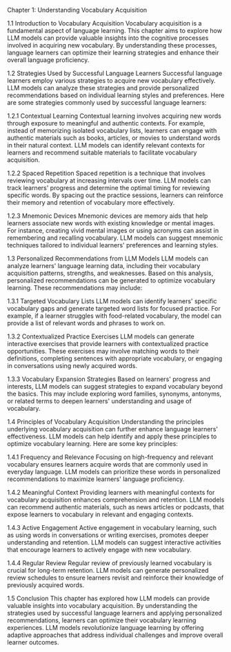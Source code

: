 Chapter 1: Understanding Vocabulary Acquisition

1.1 Introduction to Vocabulary Acquisition
Vocabulary acquisition is a fundamental aspect of language learning. This chapter aims to explore how LLM models can provide valuable insights into the cognitive processes involved in acquiring new vocabulary. By understanding these processes, language learners can optimize their learning strategies and enhance their overall language proficiency.

1.2 Strategies Used by Successful Language Learners
Successful language learners employ various strategies to acquire new vocabulary effectively. LLM models can analyze these strategies and provide personalized recommendations based on individual learning styles and preferences. Here are some strategies commonly used by successful language learners:

1.2.1 Contextual Learning
Contextual learning involves acquiring new words through exposure to meaningful and authentic contexts. For example, instead of memorizing isolated vocabulary lists, learners can engage with authentic materials such as books, articles, or movies to understand words in their natural context. LLM models can identify relevant contexts for learners and recommend suitable materials to facilitate vocabulary acquisition.

1.2.2 Spaced Repetition
Spaced repetition is a technique that involves reviewing vocabulary at increasing intervals over time. LLM models can track learners' progress and determine the optimal timing for reviewing specific words. By spacing out the practice sessions, learners can reinforce their memory and retention of vocabulary more effectively.

1.2.3 Mnemonic Devices
Mnemonic devices are memory aids that help learners associate new words with existing knowledge or mental images. For instance, creating vivid mental images or using acronyms can assist in remembering and recalling vocabulary. LLM models can suggest mnemonic techniques tailored to individual learners' preferences and learning styles.

1.3 Personalized Recommendations from LLM Models
LLM models can analyze learners' language learning data, including their vocabulary acquisition patterns, strengths, and weaknesses. Based on this analysis, personalized recommendations can be generated to optimize vocabulary learning. These recommendations may include:

1.3.1 Targeted Vocabulary Lists
LLM models can identify learners' specific vocabulary gaps and generate targeted word lists for focused practice. For example, if a learner struggles with food-related vocabulary, the model can provide a list of relevant words and phrases to work on.

1.3.2 Contextualized Practice Exercises
LLM models can generate interactive exercises that provide learners with contextualized practice opportunities. These exercises may involve matching words to their definitions, completing sentences with appropriate vocabulary, or engaging in conversations using newly acquired words.

1.3.3 Vocabulary Expansion Strategies
Based on learners' progress and interests, LLM models can suggest strategies to expand vocabulary beyond the basics. This may include exploring word families, synonyms, antonyms, or related terms to deepen learners' understanding and usage of vocabulary.

1.4 Principles of Vocabulary Acquisition
Understanding the principles underlying vocabulary acquisition can further enhance language learners' effectiveness. LLM models can help identify and apply these principles to optimize vocabulary learning. Here are some key principles:

1.4.1 Frequency and Relevance
Focusing on high-frequency and relevant vocabulary ensures learners acquire words that are commonly used in everyday language. LLM models can prioritize these words in personalized recommendations to maximize learners' language proficiency.

1.4.2 Meaningful Context
Providing learners with meaningful contexts for vocabulary acquisition enhances comprehension and retention. LLM models can recommend authentic materials, such as news articles or podcasts, that expose learners to vocabulary in relevant and engaging contexts.

1.4.3 Active Engagement
Active engagement in vocabulary learning, such as using words in conversations or writing exercises, promotes deeper understanding and retention. LLM models can suggest interactive activities that encourage learners to actively engage with new vocabulary.

1.4.4 Regular Review
Regular review of previously learned vocabulary is crucial for long-term retention. LLM models can generate personalized review schedules to ensure learners revisit and reinforce their knowledge of previously acquired words.

1.5 Conclusion
This chapter has explored how LLM models can provide valuable insights into vocabulary acquisition. By understanding the strategies used by successful language learners and applying personalized recommendations, learners can optimize their vocabulary learning experiences. LLM models revolutionize language learning by offering adaptive approaches that address individual challenges and improve overall learner outcomes.